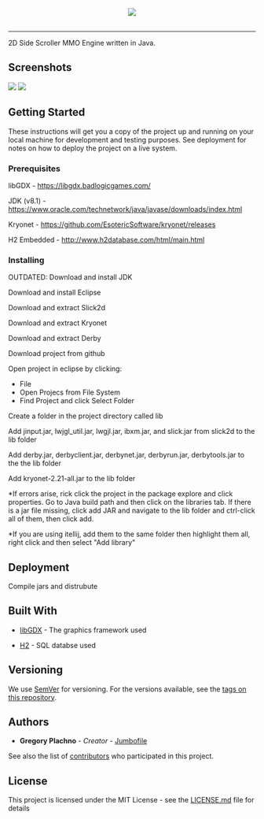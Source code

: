 <div align="center">
  <img src="https://i.imgur.com/ZM4KTZG.png"><br><br>
</div>

-----------------

2D Side Scroller MMO Engine written in Java.

## Screenshots

<img src="https://i.imgur.com/dhXHUxO.jpg">

<img src="https://i.imgur.com/sKuNw54.png">

## Getting Started

These instructions will get you a copy of the project up and running on your local machine for development and testing purposes. See deployment for notes on how to deploy the project on a live system.

### Prerequisites

libGDX      - https://libgdx.badlogicgames.com/

JDK (v8.1)  - https://www.oracle.com/technetwork/java/javase/downloads/index.html

Kryonet     - https://github.com/EsotericSoftware/kryonet/releases

H2 Embedded - http://www.h2database.com/html/main.html

### Installing

OUTDATED:
Download and install JDK

Download and install Eclipse

Download and extract Slick2d

Download and extract Kryonet

Download and extract Derby

Download project from github

Open project in eclipse by clicking:
  * File
  * Open Projecs from File System
  * Find Project and click Select Folder
  
Create a folder in the project directory called lib

Add jinput.jar, lwjgl_util.jar, lwgjl.jar, ibxm.jar, and slick.jar from slick2d to the lib folder

Add derby.jar, derbyclient.jar, derbynet.jar, derbyrun.jar, derbytools.jar to the the lib folder

Add kryonet-2.21-all.jar to the lib folder

*If errors arise, rick click the project in the package explore and click properties. Go to Java build path and then click on the libraries tab. If there is a jar file missing, click add JAR and navigate to the lib folder and ctrl-click all of them, then click add.

*If you are using itellij, add them to the same folder then highlight them all, right click and then select "Add library"

## Deployment

Compile jars and distrubute

## Built With

* [libGDX](https://libgdx.badlogicgames.com/) - The graphics framework used

* [H2](http://www.h2database.com/html/main.html) - SQL databse used

## Versioning

We use [SemVer](http://semver.org/) for versioning. For the versions available, see the [tags on this repository](https://github.com/your/project/tags). 

## Authors

* **Gregory Plachno** - *Creator* - [Jumbofile](https://github.com/Jumbofile)

See also the list of [contributors](https://github.com/your/project/contributors) who participated in this project.

## License

This project is licensed under the MIT License - see the [LICENSE.md](LICENSE.md) file for details


